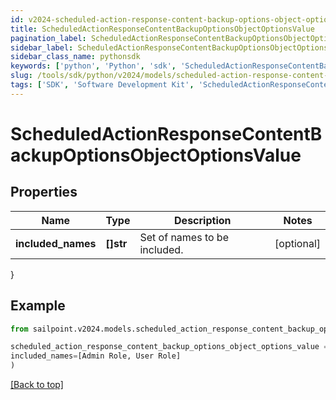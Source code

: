 ```yaml
---
id: v2024-scheduled-action-response-content-backup-options-object-options-value
title: ScheduledActionResponseContentBackupOptionsObjectOptionsValue
pagination_label: ScheduledActionResponseContentBackupOptionsObjectOptionsValue
sidebar_label: ScheduledActionResponseContentBackupOptionsObjectOptionsValue
sidebar_class_name: pythonsdk
keywords: ['python', 'Python', 'sdk', 'ScheduledActionResponseContentBackupOptionsObjectOptionsValue', 'V2024ScheduledActionResponseContentBackupOptionsObjectOptionsValue'] 
slug: /tools/sdk/python/v2024/models/scheduled-action-response-content-backup-options-object-options-value
tags: ['SDK', 'Software Development Kit', 'ScheduledActionResponseContentBackupOptionsObjectOptionsValue', 'V2024ScheduledActionResponseContentBackupOptionsObjectOptionsValue']
---
```


# ScheduledActionResponseContentBackupOptionsObjectOptionsValue


## Properties

Name | Type | Description | Notes
------------ | ------------- | ------------- | -------------
**included_names** | **[]str** | Set of names to be included. | [optional] 
}

## Example

```python
from sailpoint.v2024.models.scheduled_action_response_content_backup_options_object_options_value import ScheduledActionResponseContentBackupOptionsObjectOptionsValue

scheduled_action_response_content_backup_options_object_options_value = ScheduledActionResponseContentBackupOptionsObjectOptionsValue(
included_names=[Admin Role, User Role]
)

```
[[Back to top]](#) 

